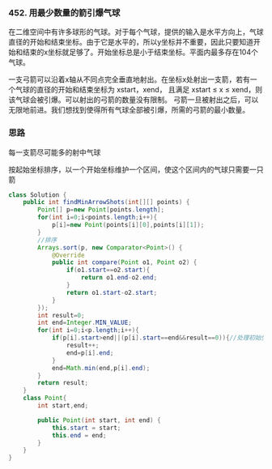### 452. 用最少数量的箭引爆气球


在二维空间中有许多球形的气球。对于每个气球，提供的输入是水平方向上，气球直径的开始和结束坐标。由于它是水平的，所以y坐标并不重要，因此只要知道开始和结束的x坐标就足够了。开始坐标总是小于结束坐标。平面内最多存在104个气球。

一支弓箭可以沿着x轴从不同点完全垂直地射出。在坐标x处射出一支箭，若有一个气球的直径的开始和结束坐标为 xstart，xend， 且满足  xstart ≤ x ≤ xend，则该气球会被引爆。可以射出的弓箭的数量没有限制。 弓箭一旦被射出之后，可以无限地前进。我们想找到使得所有气球全部被引爆，所需的弓箭的最小数量。


### 思路

每一支箭尽可能多的射中气球

按起始坐标排序，以一个开始坐标维护一个区间，使这个区间内的气球只需要一只箭

```java
class Solution {
    public int findMinArrowShots(int[][] points) {
        Point[] p=new Point[points.length];
        for(int i=0;i<points.length;i++){
            p[i]=new Point(points[i][0],points[i][1]);
        }
        //排序
        Arrays.sort(p, new Comparator<Point>() {
            @Override
            public int compare(Point o1, Point o2) {
                if(o1.start==o2.start){
                    return o1.end-o2.end;
                }
                return o1.start-o2.start;
            }
        });
        int result=0;
        int end=Integer.MIN_VALUE;
        for(int i=0;i<p.length;i++){
            if(p[i].start>end||(p[i].start==end&&result==0)){//处理初始坐标是最小值的情况
                result++;
                end=p[i].end;
            }
            end=Math.min(end,p[i].end);
        }
        return result;
    }
    class Point{
        int start,end;

        public Point(int start, int end) {
            this.start = start;
            this.end = end;
        }
    }
}
```

